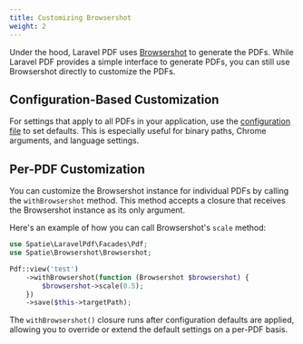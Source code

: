 ```yaml
---
title: Customizing Browsershot
weight: 2
---
```


Under the hood, Laravel PDF uses [Browsershot](https://spatie.be/docs/browsershot) to generate the PDFs. While Laravel PDF provides a simple interface to generate PDFs, you can still use Browsershot directly to customize the PDFs.

## Configuration-Based Customization

For settings that apply to all PDFs in your application, use the [configuration file](/docs/advanced-usage/configuration) to set defaults. This is especially useful for binary paths, Chrome arguments, and language settings.

## Per-PDF Customization

You can customize the Browsershot instance for individual PDFs by calling the `withBrowsershot` method. This method accepts a closure that receives the Browsershot instance as its only argument.

Here's an example of how you can call Browsershot's `scale` method:

```php
use Spatie\LaravelPdf\Facades\Pdf;
use Spatie\Browsershot\Browsershot;

Pdf::view('test')
    ->withBrowsershot(function (Browsershot $browsershot) {
        $browsershot->scale(0.5);
    })
    ->save($this->targetPath);
```

The `withBrowsershot()` closure runs after configuration defaults are applied, allowing you to override or extend the default settings on a per-PDF basis.
